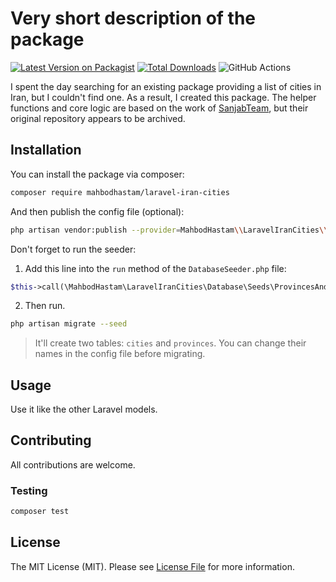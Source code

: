 # Very short description of the package

[![Latest Version on Packagist](https://img.shields.io/packagist/v/mahbodhastam/laravel-iran-cities.svg?style=flat-square)](https://packagist.org/packages/mahbodhastam/laravel-iran-cities)
[![Total Downloads](https://img.shields.io/packagist/dt/mahbodhastam/laravel-iran-cities.svg?style=flat-square)](https://packagist.org/packages/mahbodhastam/laravel-iran-cities)
![GitHub Actions](https://github.com/mahbodhastam/laravel-iran-cities/actions/workflows/main.yml/badge.svg)

I spent the day searching for an existing package providing a list of cities in Iran, but I couldn't find one. As a result, I created this package. The helper functions and core logic are based on the work of [SanjabTeam](https://github.com/sanjabteam/baloot), but their original repository appears to be archived.

## Installation

You can install the package via composer:
```bash
composer require mahbodhastam/laravel-iran-cities
```

And then publish the config file (optional):
```bash
php artisan vendor:publish --provider=MahbodHastam\\LaravelIranCities\\LaravelIranCitiesServiceProvider
```

Don't forget to run the seeder:
1. Add this line into the `run` method of the `DatabaseSeeder.php` file:
```php
$this->call(\MahbodHastam\LaravelIranCities\Database\Seeds\ProvincesAndCitiesSeeder::class);
```
2. Then run.
```bash
php artisan migrate --seed
```
> It'll create two tables: `cities` and `provinces`. You can change their names in the config file before migrating.

## Usage

Use it like the other Laravel models.

## Contributing

All contributions are welcome.

### Testing

```bash
composer test
```

## License

The MIT License (MIT). Please see [License File](LICENSE.md) for more information.
